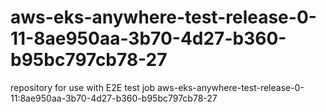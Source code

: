 # aws-eks-anywhere-test-release-0-11-8ae950aa-3b70-4d27-b360-b95bc797cb78-27
repository for use with E2E test job aws-eks-anywhere-test-release-0-11:8ae950aa-3b70-4d27-b360-b95bc797cb78-27
